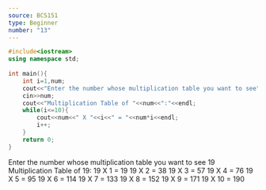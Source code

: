 ```yaml
---
source: BCS151
type: Beginner
number: "13"
---
```


```cpp
#include<iostream> 
using namespace std; 
 
int main(){ 
    int i=1,num; 
    cout<<"Enter the number whose multiplication table you want to see"<<endl; 
    cin>>num; 
    cout<<"Multiplication Table of "<<num<<":"<<endl; 
    while(i<=10){ 
        cout<<num<<" X "<<i<<" = "<<num*i<<endl; 
        i++; 
    } 
    return 0; 
}
```
Enter the number whose multiplication table you want to see 
19 
Multiplication Table of 19: 
19 X 1 = 19 
19 X 2 = 38 
19 X 3 = 57 
19 X 4 = 76 
19 X 5 = 95 
19 X 6 = 114 
19 X 7 = 133 
19 X 8 = 152 
19 X 9 = 171 
19 X 10 = 190
